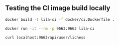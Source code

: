 ## Testing the CI image build locally

```bash
docker build -t lila-ci -f docker/ci.Dockerfile .

docker run -it --rm -p 9663:9663 lila-ci

curl localhost:9663/api/user/lichess
```
